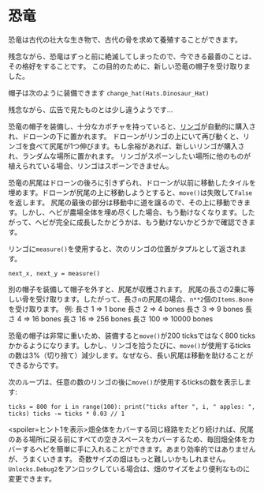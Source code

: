 # 恐竜
恐竜は古代の壮大な生き物で、古代の骨を求めて養殖することができます。

残念ながら、恐竜はずっと前に絶滅してしまったので、今できる最善のことは、その格好をすることです。
この目的のために、新しい恐竜の帽子を受け取りました。

帽子は次のように装備できます
`change_hat(Hats.Dinosaur_Hat)`

残念ながら、広告で見たものとは少し違うようです...

恐竜の帽子を装備し、十分なカボチャを持っていると、[リンゴ](objects/apple)が自動的に購入され、ドローンの下に置かれます。
ドローンがリンゴの上にいて再び動くと、リンゴを食べて尻尾が1つ伸びます。もし余裕があれば、新しいリンゴが購入され、ランダムな場所に置かれます。
リンゴがスポーンしたい場所に他のものが植えられている場合、リンゴはスポーンできません。

恐竜の尻尾はドローンの後ろに引きずられ、ドローンが以前に移動したタイルを埋めます。ドローンが尻尾の上に移動しようとすると、`move()`は失敗して`False`を返します。
尻尾の最後の部分は移動中に道を譲るので、その上に移動できます。しかし、ヘビが農場全体を埋め尽くした場合、もう動けなくなります。したがって、ヘビが完全に成長したかどうかは、もう動けないかどうかで確認できます。

リンゴに`measure()`を使用すると、次のリンゴの位置がタプルとして返されます。

`next_x, next_y = measure()`

別の帽子を装備して帽子を外すと、尻尾が収穫されます。
尻尾の長さの2乗に等しい骨を受け取ります。したがって、長さ`n`の尻尾の場合、`n**2`個の`Items.Bone`を受け取ります。
例:
長さ 1 => 1 bone
長さ 2 => 4 bones
長さ 3 => 9 bones
長さ 4 => 16 bones
長さ 16 => 256 bones
長さ 100 => 10000 bones

恐竜の帽子は非常に重いため、装備すると`move()`が200 ticksではなく800 ticksかかるようになります。しかし、リンゴを拾うたびに、`move()`が使用するticksの数は3%（切り捨て）減少します。なぜなら、長い尻尾は移動を助けることができるからです。

次のループは、任意の数のリンゴの後に`move()`が使用するticksの数を表示します:

`ticks = 800
for i in range(100):
    print("ticks after ", i, " apples: ", ticks)
    ticks -= ticks * 0.03 // 1`

<spoiler=ヒント1を表示>畑全体をカバーする同じ経路をたどり続ければ、尻尾のある場所に戻る前にすべての空きスペースをカバーするため、毎回畑全体をカバーするヘビを簡単に手に入れることができます。あまり効率的ではありませんが、うまくいきます。
奇数サイズの畑はもっと難しいかもしれません。`Unlocks.Debug2`をアンロックしている場合は、畑のサイズをより便利なものに変更できます。</spoiler>